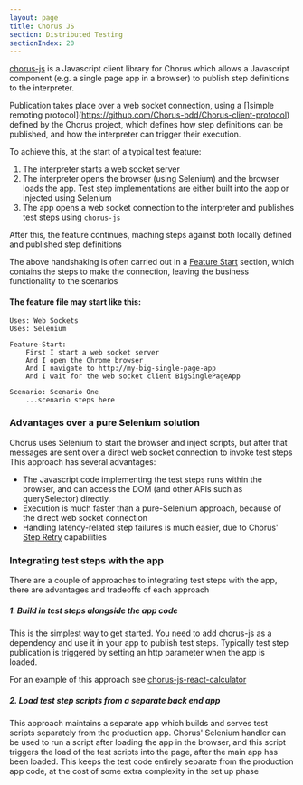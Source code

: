 ```yaml
---
layout: page
title: Chorus JS
section: Distributed Testing
sectionIndex: 20
---
```


[chorus-js](https://github.com/Chorus-bdd/chorus-js) is a Javascript client library for Chorus which allows a Javascript 
component (e.g. a single page app in a browser) to publish step definitions to the interpreter.
 
Publication takes place over a web socket connection, using a []simple remoting protocol](https://github.com/Chorus-bdd/Chorus-client-protocol) defined by the Chorus project, which defines 
how step definitions can be published, and how the interpreter can trigger their execution.

To achieve this, at the start of a typical test feature:

1. The interpreter starts a web socket server
2. The interpreter opens the browser (using Selenium) and the browser loads the app.
Test step implementations are either built into the app or injected using Selenium
4. The app opens a web socket connection to the interpreter and publishes test steps using `chorus-js`

After this, the feature continues, maching steps against both locally defined and published step definitions

The above handshaking is often carried out in a [Feature Start](/pages/GherkinExtensions/FeatureStartAndEnd) section, which contains the steps to make the connection, leaving the business functionality to the scenarios

#### The feature file may start like this:

    Uses: Web Sockets
    Uses: Selenium

    Feature-Start:
        First I start a web socket server                   
        And I open the Chrome browser                     
        And I navigate to http://my-big-single-page-app
        And I wait for the web socket client BigSinglePageApp
       
    Scenario: Scenario One
        ...scenario steps here



### Advantages over a pure Selenium solution

Chorus uses Selenium to start the browser and inject scripts, but after that messages are sent over a direct web socket connection to invoke test steps  
This approach has several advantages:

* The Javascript code implementing the test steps runs within the browser, and can access the DOM (and other APIs such as querySelector) directly.
* Execution is much faster than a pure-Selenium approach, because of the direct web socket connection
* Handling latency-related step failures is much easier, due to Chorus' [Step Retry](/pages/DistributedTesting/StepRetry) capabilities


### Integrating test steps with the app

There are a couple of approaches to integrating test steps with the app, there are advantages and tradeoffs of each approach

##### 1. Build in test steps alongside the app code

This is the simplest way to get started. You need to add chorus-js as a dependency and use it in your app to publish test steps.
Typically test step publication is triggered by setting an http parameter when the app is loaded.

For an example of this approach see [chorus-js-react-calculator](https://github.com/Chorus-bdd/chorus-js-react-calculator)

##### 2. Load test step scripts from a separate back end app

This approach maintains a separate app which builds and serves test scripts separately from the production app.
Chorus' Selenium handler can be used to run a script after loading the app in the browser, and this script triggers the load of 
the test scripts into the page, after the main app has been loaded. This keeps the test code entirely separate from the production app code, 
at the cost of some extra complexity in the set up phase
